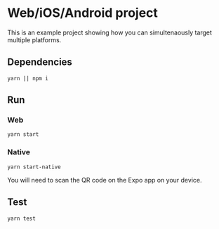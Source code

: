 # Web/iOS/Android project

This is an example project showing how you can simultenaously target multiple platforms.

## Dependencies

```
yarn || npm i
```

## Run

### Web

```
yarn start
```

### Native

```
yarn start-native
```

You will need to scan the QR code on the Expo app on your device.

## Test

```
yarn test
```
